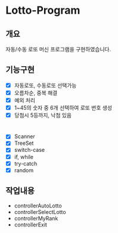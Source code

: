 # Lotto-Program
## 개요
자동/수동 로또 머신 프로그램을 구현하였습니다.

## 기능구현
- [x] 자동로또, 수동로또 선택가능
- [x] 오름차순, 중복 해결
- [x] 예외 처리
- [x] 1~45의 숫자 중 6개 선택하여 로또 번호 생성
- [x] 당첨시 5등까지, 낙첨 있음

#
- [x] Scanner
- [x] TreeSet
- [x] switch-case
- [x] if, while
- [x] try-catch
- [x] random

## 작업내용
+ controllerAutoLotto
+ controllerSelectLotto
+ controllerMyRank
+ controllerExit

